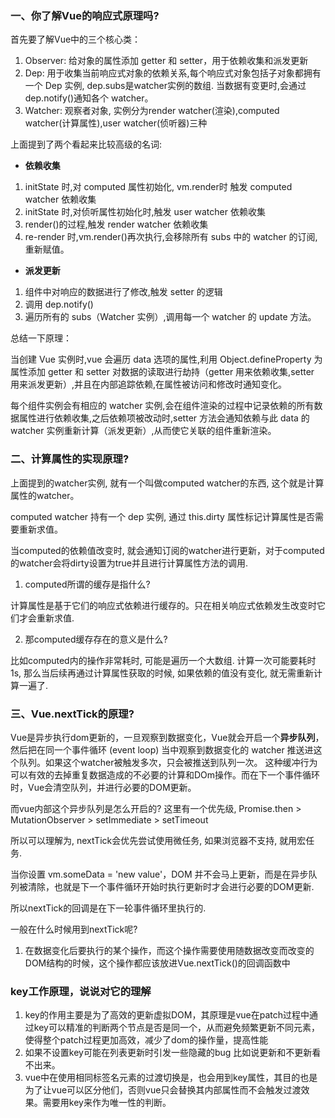 ###  一、你了解Vue的响应式原理吗?


首先要了解Vue中的三个核心类：

1. Observer: 给对象的属性添加 getter 和 setter，用于依赖收集和派发更新
2. Dep: 用于收集当前响应式对象的依赖关系,每个响应式对象包括子对象都拥有一个 Dep 实例, dep.subs是watcher实例的数组. 当数据有变更时,会通过 dep.notify()通知各个 watcher。
3. Watcher: 观察者对象, 实例分为render watcher(渲染),computed watcher(计算属性),user watcher(侦听器)三种

上面提到了两个看起来比较高级的名词:

* **依赖收集**

1. initState 时,对 computed 属性初始化, vm.render时 触发 computed watcher 依赖收集
2. initState 时,对侦听属性初始化时,触发 user watcher 依赖收集
3. render()的过程,触发 render watcher 依赖收集
4. re-render 时,vm.render()再次执行,会移除所有 subs 中的 watcher 的订阅,重新赋值。

* **派发更新**

1. 组件中对响应的数据进行了修改,触发 setter 的逻辑
2. 调用 dep.notify()
3. 遍历所有的 subs（Watcher 实例）,调用每一个 watcher 的 update 方法。


总结一下原理：

当创建 Vue 实例时,vue 会遍历 data 选项的属性,利用 Object.defineProperty 为属性添加 getter 和 setter 对数据的读取进行劫持（getter 用来依赖收集,setter 用来派发更新）,并且在内部追踪依赖,在属性被访问和修改时通知变化。

每个组件实例会有相应的 watcher 实例,会在组件渲染的过程中记录依赖的所有数据属性进行依赖收集,之后依赖项被改动时,setter 方法会通知依赖与此 data 的 watcher 实例重新计算（派发更新）,从而使它关联的组件重新渲染。

### 二、计算属性的实现原理?

上面提到的watcher实例, 就有一个叫做computed watcher的东西, 这个就是计算属性的watcher。 

computed watcher 持有一个 dep 实例, 通过 this.dirty 属性标记计算属性是否需要重新求值。

当computed的依赖值改变时, 就会通知订阅的watcher进行更新，对于computed的watcher会将dirty设置为true并且进行计算属性方法的调用. 

1. computed所谓的缓存是指什么?

计算属性是基于它们的响应式依赖进行缓存的。只在相关响应式依赖发生改变时它们才会重新求值. 

2. 那computed缓存存在的意义是什么?

比如computed内的操作非常耗时, 可能是遍历一个大数组. 计算一次可能要耗时1s, 那么当后续再通过计算属性获取的时候, 如果依赖的值没有变化, 就无需重新计算一遍了.

### 三、Vue.nextTick的原理?

Vue是异步执行dom更新的，一旦观察到数据变化，Vue就会开启一个**异步队列**，然后把在同一个事件循环 (event loop) 当中观察到数据变化的 watcher 推送进这个队列。如果这个watcher被触发多次，只会被推送到队列一次。
这种缓冲行为可以有效的去掉重复数据造成的不必要的计算和DOm操作。而在下一个事件循环时，Vue会清空队列，并进行必要的DOM更新。

而vue内部这个异步队列是怎么开启的? 这里有一个优先级, Promise.then > MutationObserver > setImmediate > setTimeout

所以可以理解为, nextTick会优先尝试使用微任务, 如果浏览器不支持, 就用宏任务. 

当你设置 vm.someData = 'new value'，DOM 并不会马上更新，而是在异步队列被清除，也就是下一个事件循环开始时执行更新时才会进行必要的DOM更新.

所以nextTick的回调是在下一轮事件循环里执行的. 

一般在什么时候用到nextTick呢?

1. 在数据变化后要执行的某个操作，而这个操作需要使用随数据改变而改变的DOM结构的时候，这个操作都应该放进Vue.nextTick()的回调函数中

### key工作原理，说说对它的理解
1. key的作用主要是为了高效的更新虚拟DOM，其原理是vue在patch过程中通过key可以精准的判断两个节点是否是同一个，从而避免频繁更新不同元素，使得整个patch过程更加高效，减少了dom的操作量，提高性能
2. 如果不设置key可能在列表更新时引发一些隐藏的bug 比如说更新和不更新看不出来。
3. vue中在使用相同标签名元素的过渡切换是，也会用到key属性，其目的也是为了让vue可以区分他们，否则vue只会替换其内部属性而不会触发过渡效果。需要用key来作为唯一性的判断。